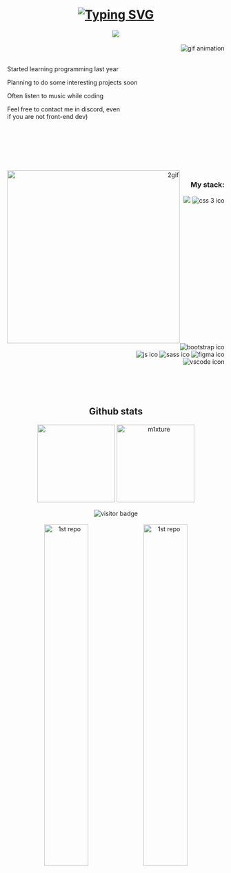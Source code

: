 <center>
  
  <h1 align="center"><a href="https://git.io/typing-svg"><img src="https://readme-typing-svg.demolab.com?font=Fira+Code&size=21&pause=1000&color=FFFFFE&background=23294600&center=true&vCenter=true&repeat=false&random=false&width=435&lines=Hello%2C+I+am+m1xture;An+amateur+front-end+developer" alt="Typing SVG" /></a></h1>
  <div align="center">
  <a href="https://discordapp.com/users/1137391988417769583/" target="_blank">
    <img src="https://lanyard.kyrie25.me/api/1137391988417769583?bg=232946&borderRadius=13px&gradient=fffffe&waveSpotifyColor=121629&idleMessage=doing%20%something%20%important&waveColor=121629&text_color=000"  />
  </a>
</div>

<br>

<div align="center">
  
  <img src="https://media.tenor.com/rA6ler4OflUAAAAC/zankyou-no.gif" alt="gif animation" align="right">

  <div align="left" >
    <br><br>
    <p>Started learning programming last year</p>
    <p>Planning to do some interesting projects soon</p>
    <p>Often listen to music while coding</p>
    <p>Feel free to contact me in discord, 
      even <br> if you are not front-end dev)</p>
    </div>
</div>
    <br><br><br>
<div align="right">
  <br><br><br>
  
 
  
  <img alt="2gif" src="https://giffiles.alphacoders.com/191/191898.gif" align="left" width="400px">
   <h3 align="right">My stack:</h3>
  <div align="right">
    <img alt"html ico" src="https://img.shields.io/badge/HTML5-E34F26?style=for-the-badge&logo=html5&logoColor=white">
    <img alt="css 3 ico" src="https://img.shields.io/badge/CSS3-1572B6?style=for-the-badge&logo=css3&logoColor=white">
    <img alt="bootstrap ico" src="https://img.shields.io/badge/Bootstrap-563D7C?style=for-the-badge&logo=bootstrap&logoColor=white">
    <br>
    <img alt="js ico" src="https://img.shields.io/badge/JavaScript-323330?style=for-the-badge&logo=javascript&logoColor=F7DF1E">
    <img alt="sass ico" src="https://img.shields.io/badge/Sass-CC6699?style=for-the-badge&logo=sass&logoColor=white">
    <img alt="figma ico" src="https://img.shields.io/badge/Figma-F24E1E?style=for-the-badge&logo=figma&logoColor=white">
    <br>
    <img alt="vscode icon" src="https://img.shields.io/badge/Visual_Studio_Code-0078D4?style=for-the-badge&logo=visual%20studio%20code&logoColor=white">
  </div>
  </div>
</div>


<br><br><br>


<div align="center">
  <h2 align="center">Github stats</h2>
  <div>
  <img  height="180px" align="center" src="https://github-readme-stats.vercel.app/api?username=m1xture&theme=transparent&title_color=fffffe&bg_color=232946&text_color=b8c1ec&border_color=b8c1ec&border_radius=13&hide_border=true" />
  <img height="180px"  align="center" src="https://github-readme-stats.vercel.app/api/top-langs?username=m1xture&show_icons=true&hide_border=true&locale=en&layout=compact&theme=transparent&title_color=fffffe&bg_color=232946&text_color=b8c1ec&border_color=b8c1ec&border_radius=13" alt="m1xture" /></div>
  <br>
   <img alt="visitor badge" align="center" src="https://github-readme-activity-graph.vercel.app/graph?username=m1xture&bg_color=232946&color=b8c1ec&line=b8c1ec&point=fffffe&radius=13&title_color=fffffe&hide_border=true">
  <br><br>
  <div align-"center">
    <img alt="1st repo" width="45%" src="https://github-readme-stats.vercel.app/api/pin/?username=m1xture&repo=Simple-Chocolate&bg_color=232946&title_color=fffffe&text_color=b8c1ec&icon_color=fffffe&border_radius=13&hide_border=true">
    <img alt="1st repo" width="45%" src="https://github-readme-stats.vercel.app/api/pin/?username=m1xture&repo=command&bg_color=232946&title_color=fffffe&text_color=b8c1ec&icon_color=fffffe&border_radius=13&hide_border=true">
</div>
</div>

</center>

